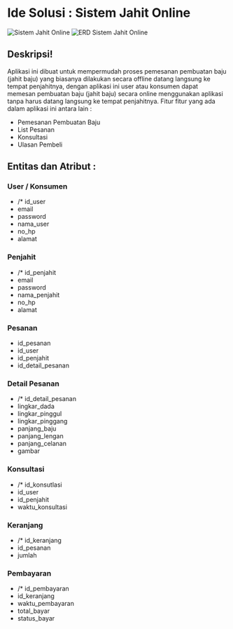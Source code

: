 
# Ide Solusi : Sistem Jahit Online
![Sistem Jahit Online](https://user-images.githubusercontent.com/49604034/161683877-ac12b46a-2ef5-491b-8d87-a37d1c82fec3.png)
![ERD Sistem Jahit Online](https://user-images.githubusercontent.com/49604034/161683801-0de6ff8c-7491-435e-86aa-fd3d5de5ff30.png)

## Deskripsi!
Aplikasi ini dibuat untuk mempermudah proses pemesanan pembuatan baju (jahit baju) yang biasanya dilakukan secara offline datang langsung ke tempat penjahitnya, dengan aplikasi ini user atau konsumen dapat memesan pembuatan baju (jahit baju) secara online menggunakan aplikasi tanpa harus datang langsung ke tempat penjahitnya. Fitur fitur yang ada dalam aplikasi ini antara lain :
- Pemesanan Pembuatan Baju
- List Pesanan 
- Konsultasi
- Ulasan Pembeli
## Entitas  dan Atribut :
### User / Konsumen
- /* id_user
- email
- password
- nama_user
- no_hp
- alamat

### Penjahit
- /* id_penjahit
- email
- password
- nama_penjahit
- no_hp
- alamat

### Pesanan
- id_pesanan
- id_user
- id_penjahit
- id_detail_pesanan

### Detail Pesanan
- /* id_detail_pesanan
- lingkar_dada
- lingkar_pinggul
- lingkar_pinggang
- panjang_baju
- panjang_lengan
- panjang_celanan
- gambar

### Konsultasi
- /* id_konsutlasi
- id_user
- id_penjahit
- waktu_konsultasi

### Keranjang
- /* id_keranjang
- id_pesanan
- jumlah

### Pembayaran
- /* id_pembayaran
- id_keranjang
- waktu_pembayaran
- total_bayar
- status_bayar
